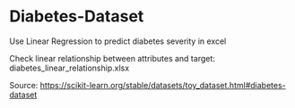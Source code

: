 # Diabetes-Dataset
Use Linear Regression to predict diabetes severity in excel

Check linear relationship between attributes and target: diabetes_linear_relationship.xlsx

Source: https://scikit-learn.org/stable/datasets/toy_dataset.html#diabetes-dataset
